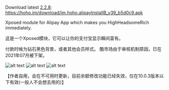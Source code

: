 Download latest [2.2.8](2018.06): https://hoho.im/download/im.hoho.alipayInstallB_v39_b5d0c9.apk

Xposed module for Alipay App which makes you HighHeadsomeRich immediately.

这是一个Xposed模块，它可以让你的支付宝显示瞬间富有。

付款时候为钻石黑色背景，或者其他会员样式。
酷市场由于审核机制原因，已在2021年07月被下架。

![alt text](https://raw.githubusercontent.com/nov30th/AlipayHighHeadsomeRichAndroid/master/Screenshot_Settings.png "设置页面")
![alt text](https://raw.githubusercontent.com/nov30th/AlipayHighHeadsomeRichAndroid/master/Screenshot_Alipay_Yuebao.png "余额宝显示")
![alt text](https://raw.githubusercontent.com/nov30th/AlipayHighHeadsomeRichAndroid/master/Screenshot_Alipay_Diamond.jpg "付款时背景")

【作者自用，会在不可用时更新，目前余额修改功能已经失效，仅在10.0.3版本以下有效(一般人不会想去用的)】
